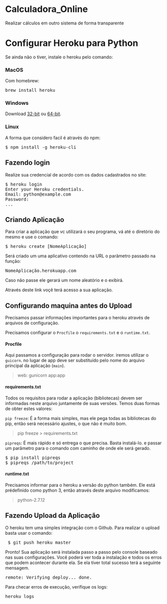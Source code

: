 # Calculadora_Online
Realizar cálculos em outro sistema de forma transparente

# Configurar Heroku para Python
Se ainda não o tiver, instale o heroku pelo comando:

### MacOS
Com homebrew:
<pre>
brew install heroku
</pre>

### Windows
Download <a href="https://cli-assets.heroku.com/branches/v6/heroku-windows-386.exe">32-bit</a> ou <a href="https://cli-assets.heroku.com/branches/v6/heroku-windows-amd64.exe">64-bit</a>.

### Linux
A forma que considero facil é através do npm:
<pre>
$ npm install -g heroku-cli
</pre>

## Fazendo login
Realize sua credencial de acordo com os dados cadastrados no site:

<pre>
$ heroku login
Enter your Heroku credentials.
Email: python@example.com
Password:
...
</pre>

## Criando Aplicação
Para criar a aplicação que vc utilizará o seu programa, vá até o diretório do mesmo e use o comando:

<pre>
$ heroku create [NomeAplicação]
</pre>

Será criado um uma aplicativo contendo na URL o parâmetro passado na função:

<pre>
NomeAplicação.herokuapp.com
</pre>

Caso não passe ele gerará um nome aleatório e o exibirá.

Através deste link voçê terá acesso a sua aplicação.

## Configurando maquina antes do Upload
Precisamos passar informações importantes para o heroku através de arquivos de configuração.

Precisamos configurar o `Procfile` o `requirements.txt` e o `runtime.txt`.

#### Procfile
Aqui passamos a configuração para rodar o servidor. iremos utilizar o `guicorn`. no lugar de app deve ser substituído pelo nome do arquivo principal da aplicação (`main`).

> web: gunicorn app:app

#### requirements.txt
Todos os requisitos para rodar a aplicação (bibliotecas) devem ser informadas neste arquivo juntamente de suas versões.
Temos duas formas de obter estes valores:

`pip freeze`: É a forma mais simples, mas ele pega todas as bibliotecas do pip, então será necessário ajustes, o que não é muito bom.
> pip freeze > requirements.txt

`pipreqs`: É mais rápido e só entrega o que precisa. Basta instalá-lo. e passar um parâmetro para o comando com caminho de onde ele será gerado.

<pre>
$ pip install pipreqs
$ pipreqs /path/to/project
</pre>

#### runtime.txt
Precisamos informar para o heroku a versão do python também. Ele está prédefinido como python 3, então através deste arquivo modificamos:

>python-2.7.12

## Fazendo Upload da Aplicação
O heroku tem uma simples integração com o Github. Para realizar o upload basta usar o comando:

<pre>
 $ git push heroku master
</pre>

Pronto! Sua aplicação será instalada passo a passo pelo console baseado nas suas configurações. Você poderá ver toda a instalação e todos os erros que podem acontecer durante ela. Se ela tiver total sucesso terá a seguinte mensagem.

<pre>
remote: Verifying deploy... done.
</pre>

Para checar erros de execução, verifique os logs:

<pre>
heroku logs
</pre>
